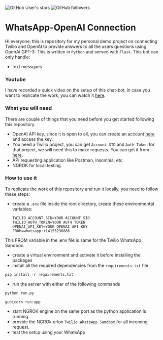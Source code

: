 ![GitHub User's stars](https://img.shields.io/github/stars/RajKKapadia?style=for-the-badge)
![GitHub followers](https://img.shields.io/github/followers/RajKKapadia?style=for-the-badge)

# WhatsApp-OpenAI Connection
Hi everyone, this is repository for my personal demo project on connecting Twilio and OpenAI to provide answers to all the users questions using OpenAI GPT-3. This is written in `Python` and served with `Flask`. This bot can only handle:
* text messgaes

### Youtube
I have recorded a quick video on the setup of this chat-bot, in case you want to replicate the work, you can watch it [here](https://youtu.be/uxY3__IkozM).

### What you will need
There are couple of things that you need before you get started following this repository.
* OpenAI API key, since it is open to all, you can create an account [here](https://openai.com/) and access the key.
* You need a Twilio project, you can get `Account SID` and `Auth Token` for that project, we will need this to make requests. You can get it from [here](https://console.twilio.com/).
* API requesting application like Postman, Insomnia, etc.
* NGROK for local testing.

### How to use it
To replicate the work of this repository and run it locally, you need to follow these steps:
* create a `.env` file inside the root directory, create these environmental variables:
    ```
    TWILIO_ACCOUNT_SID=YOUR ACCOUNT SID
    TWILIO_AUTH_TOKEN=YOUR AUTH TOKEN
    OPENAI_API_KEY=YOUR OPENAI API KEY
    FROM=whatsapp:+14155238886
    ```
This FROM variable in the .env file is same for the Twilio WhatsApp Sandbox.
* create a virtual environment and activate it before installing the packages
* install all the required dependencies from the `requirements.txt` file
```python
pip install -r requirements.txt
```
* run the server with either of the following commands
```python
python run.py
```
```python
gunicorn run:app
```
* start NGROK engine on the same port as the python application is running.
* provide the NGROk urlon `Twilio WhatsApp Sandbox` for all incoming request.
* test the setup using your WhatsApp

